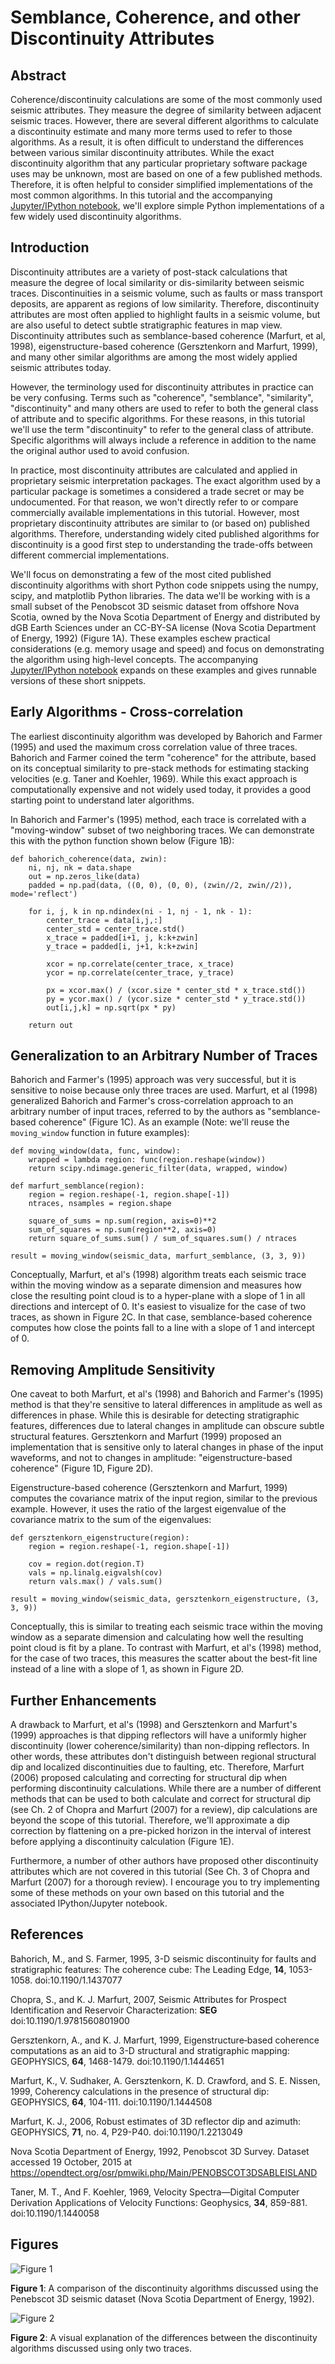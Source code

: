 Semblance, Coherence, and other Discontinuity Attributes
========================================================

Abstract
--------

Coherence/discontinuity calculations are some of the most commonly used
seismic attributes.  They measure the degree of similarity between adjacent
seismic traces. However, there are several different algorithms to calculate
a discontinuity estimate and many more terms used to refer to those algorithms. 
As a result, it is often difficult to understand the differences between
various similar discontinuity attributes.  While the exact discontinuity
algorithm that any particular proprietary software package uses may be unknown,
most are based on one of a few published methods.  Therefore, it is often
helpful to consider simplified implementations of the most common  algorithms.
In this tutorial and the accompanying [Jupyter/IPython
notebook](https://github.com/seg/tutorials), we'll explore simple Python
implementations of a few widely used discontinuity algorithms.

Introduction
------------

Discontinuity attributes are a variety of post-stack calculations that measure
the degree of local similarity or dis-similarity between seismic traces.
Discontinuities in a seismic volume, such as faults or mass transport deposits,
are apparent as regions of low similarity.  Therefore, discontinuity
attributes are most often applied to highlight faults in a seismic volume,
but are also useful to detect subtle stratigraphic features in map view.
Discontinuity attributes such as semblance-based coherence (Marfurt, et al, 1998),
eigenstructure-based coherence (Gersztenkorn and Marfurt, 1999), and many other
similar algorithms are among the most widely applied seismic attributes today.

However, the terminology used for discontinuity attributes in practice can be
very confusing.  Terms such as "coherence", "semblance", "similarity",
"discontinuity" and many others are used to refer to both the general class
of attribute and to specific algorithms.  For these
reasons, in this tutorial we'll use the term "discontinuity" to refer to the
general class of attribute. Specific algorithms will always include a reference
in addition to the name the original author used to avoid confusion.

In practice, most discontinuity attributes are calculated and applied in
proprietary seismic interpretation packages.  The exact algorithm used by a
particular package is sometimes a considered a trade secret or may be
undocumented.  For that reason, we won't directly refer to or compare
commercially available implementations in this tutorial. However, most
proprietary discontinuity attributes are similar to (or based on) published
algorithms.  Therefore, understanding widely cited published algorithms for
discontinuity is a good first step to understanding the trade-offs between
different commercial implementations.

We'll focus on demonstrating a few of the most cited published discontinuity
algorithms with short Python code snippets using the numpy, scipy, and
matplotlib Python libraries.  The data we'll be working with is a small subset
of the Penobscot 3D seismic dataset from offshore Nova Scotia, owned by the
Nova Scotia Department of Energy and distributed by dGB Earth Sciences under an
CC-BY-SA license (Nova Scotia Department of Energy, 1992) (Figure 1A). These
examples eschew practical considerations (e.g. memory usage and speed) and
focus on demonstrating the algorithm using high-level concepts.  The
accompanying [Jupyter/IPython notebook](https://github.com/seg/tutorials)
expands on these examples and gives runnable versions of these short snippets.

Early Algorithms - Cross-correlation
----------------
The earliest discontinuity algorithm was developed by Bahorich and Farmer
(1995) and used the maximum cross correlation value of three traces.  Bahorich
and Farmer coined the term "coherence" for the attribute, based on its
conceptual similarity to pre-stack methods for estimating stacking velocities (e.g. Taner and Koehler, 1969).
While this exact approach is computationally expensive and not widely used
today, it provides a good starting point to understand later algorithms.

In Bahorich and Farmer's (1995) method, each trace is correlated with a
"moving-window" subset of two neighboring traces. We can demonstrate this with
the python function shown below (Figure 1B):

```
def bahorich_coherence(data, zwin):
    ni, nj, nk = data.shape
    out = np.zeros_like(data)
    padded = np.pad(data, ((0, 0), (0, 0), (zwin//2, zwin//2)), mode='reflect')

    for i, j, k in np.ndindex(ni - 1, nj - 1, nk - 1):
        center_trace = data[i,j,:]
        center_std = center_trace.std()
        x_trace = padded[i+1, j, k:k+zwin]
        y_trace = padded[i, j+1, k:k+zwin]

        xcor = np.correlate(center_trace, x_trace)
        ycor = np.correlate(center_trace, y_trace)

        px = xcor.max() / (xcor.size * center_std * x_trace.std())
        py = ycor.max() / (ycor.size * center_std * y_trace.std())
        out[i,j,k] = np.sqrt(px * py)

    return out
```

Generalization to an Arbitrary Number of Traces
-----------------------------------------------
Bahorich and Farmer's (1995) approach was very successful, but it is
sensitive to noise because only three traces are used. Marfurt, et al (1998)
generalized Bahorich and Farmer's cross-correlation approach to an arbitrary
number of input traces, referred to by the authors as "semblance-based
coherence" (Figure 1C). As an example (Note: we'll reuse the ``moving_window``
function in future examples):

```
def moving_window(data, func, window):
    wrapped = lambda region: func(region.reshape(window))
    return scipy.ndimage.generic_filter(data, wrapped, window)

def marfurt_semblance(region):
    region = region.reshape(-1, region.shape[-1])
    ntraces, nsamples = region.shape

    square_of_sums = np.sum(region, axis=0)**2
    sum_of_squares = np.sum(region**2, axis=0)
    return square_of_sums.sum() / sum_of_squares.sum() / ntraces

result = moving_window(seismic_data, marfurt_semblance, (3, 3, 9))
```

Conceptually, Marfurt, et al's (1998) algorithm treats each seismic trace
within the moving window as a separate dimension and measures how close the
resulting point cloud is to a hyper-plane with a slope of 1 in all directions
and intercept of 0.  It's easiest to visualize for the case of two traces, as
shown in Figure 2C.  In that case, semblance-based coherence computes how close
the points fall to a line with a slope of 1 and intercept of 0.

Removing Amplitude Sensitivity
------------------------------

One caveat to both Marfurt, et al's (1998) and Bahorich and Farmer's (1995)
method is that they're sensitive to lateral differences in amplitude as well as
differences in phase.  While this is desirable for detecting stratigraphic
features, differences due to lateral changes in amplitude can obscure subtle
structural features.  Gersztenkorn and Marfurt (1999) proposed an
implementation that is sensitive only to lateral changes in phase of the input
waveforms, and not to changes in amplitude: "eigenstructure-based coherence" (Figure 1D, Figure 2D).

Eigenstructure-based coherence (Gersztenkorn and Marfurt, 1999) computes the
covariance matrix of the input region, similar to the previous example.
However, it uses the ratio of the largest eigenvalue of the covariance matrix
to the sum of the eigenvalues:

```
def gersztenkorn_eigenstructure(region):
    region = region.reshape(-1, region.shape[-1])

    cov = region.dot(region.T)
    vals = np.linalg.eigvalsh(cov)
    return vals.max() / vals.sum()

result = moving_window(seismic_data, gersztenkorn_eigenstructure, (3, 3, 9))
```

Conceptually, this is similar to treating each seismic trace within the moving
window as a separate dimension and calculating how well the resulting point
cloud is fit by a plane.  To contrast with Marfurt, et al's (1998)
method, for the case of two traces, this measures the scatter about the
best-fit line instead of a line with a slope of 1, as shown in Figure 2D.

Further Enhancements
--------------------

A drawback to Marfurt, et al's (1998) and Gersztenkorn and Marfurt's (1999)
approaches is that dipping reflectors will have a uniformly higher
discontinuity (lower coherence/similarity) than non-dipping reflectors. In
other words, these attributes don't distinguish between regional structural dip and
localized discontinuities due to faulting, etc. Therefore, Marfurt
(2006) proposed calculating and correcting for structural dip when performing
discontinuity calculations.   While there are a number of different
methods that can be used to both calculate and correct for structural dip (see
Ch. 2 of Chopra and Marfurt (2007) for a review), dip calculations are beyond
the scope of this tutorial.  Therefore, we'll approximate a dip correction by
flattening on a pre-picked horizon in the interval of interest before applying
a discontinuity calculation (Figure 1E).

Furthermore, a number of other authors have proposed other discontinuity
attributes which are not covered in this tutorial (See Ch. 3 of Chopra and
Marfurt (2007) for a thorough review). I encourage you to try implementing
some of these methods on your own based on this tutorial and the associated
IPython/Jupyter notebook.

References
----------

Bahorich, M., and S. Farmer, 1995, 3-D seismic discontinuity for faults and stratigraphic features: The coherence cube: The Leading Edge, **14**, 1053-1058.
doi:10.1190/1.1437077 

Chopra, S., and K. J. Marfurt, 2007, Seismic Attributes for Prospect Identification and Reservoir Characterization: **SEG**
doi:10.1190/1.9781560801900

Gersztenkorn, A., and K. J. Marfurt, 1999, Eigenstructure‐based coherence computations as an aid to 3-D structural and stratigraphic mapping: GEOPHYSICS, **64**, 1468-1479.
doi:10.1190/1.1444651 

Marfurt, K., V. Sudhaker, A. Gersztenkorn, K. D. Crawford, and S. E. Nissen, 1999, Coherency calculations in the presence of structural dip: GEOPHYSICS, **64**, 104-111.
doi:10.1190/1.1444508

Marfurt, K. J., 2006, Robust estimates of 3D reflector dip and azimuth: GEOPHYSICS, **71**, no. 4, P29-P40.
doi:10.1190/1.2213049

Nova Scotia Department of Energy, 1992, Penobscot 3D Survey. Dataset accessed 19 October, 2015 at
https://opendtect.org/osr/pmwiki.php/Main/PENOBSCOT3DSABLEISLAND

Taner, M. T., And F. Koehler, 1969, Velocity Spectra—Digital Computer Derivation Applications of Velocity Functions: Geophysics, **34**, 859-881.
doi:10.1190/1.1440058 

Figures
-------

![Figure 1](images/figure_1.png)

**Figure 1**: A comparison of the discontinuity algorithms discussed using the Penebscot 3D seismic dataset (Nova Scotia Department of Energy, 1992).


![Figure 2](images/figure_2.png)

**Figure 2**: A visual explanation of the differences between the discontinuity algorithms discussed using only two traces.
